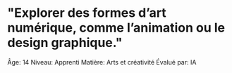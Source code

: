 # "Explorer des formes d’art numérique, comme l’animation ou le design graphique."

Âge: 14
Niveau: Apprenti
Matière: Arts et créativité
Évalué par: IA